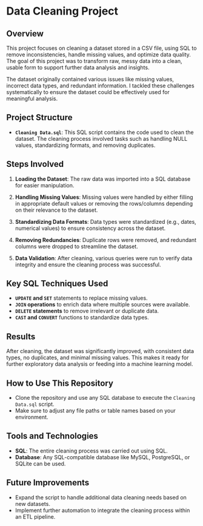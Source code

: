 # Data Cleaning Project

## Overview

This project focuses on cleaning a dataset stored in a CSV file, using SQL to remove inconsistencies, handle missing values, and optimize data quality. The goal of this project was to transform raw, messy data into a clean, usable form to support further data analysis and insights.

The dataset originally contained various issues like missing values, incorrect data types, and redundant information. I tackled these challenges systematically to ensure the dataset could be effectively used for meaningful analysis.

## Project Structure

- **`Cleaning Data.sql`**: This SQL script contains the code used to clean the dataset. The cleaning process involved tasks such as handling NULL values, standardizing formats, and removing duplicates.

## Steps Involved

1. **Loading the Dataset**: The raw data was imported into a SQL database for easier manipulation.

2. **Handling Missing Values**: Missing values were handled by either filling in appropriate default values or removing the rows/columns depending on their relevance to the dataset.

3. **Standardizing Data Formats**: Data types were standardized (e.g., dates, numerical values) to ensure consistency across the dataset.

4. **Removing Redundancies**: Duplicate rows were removed, and redundant columns were dropped to streamline the dataset.

5. **Data Validation**: After cleaning, various queries were run to verify data integrity and ensure the cleaning process was successful.

## Key SQL Techniques Used

- **`UPDATE` and `SET`** statements to replace missing values.
- **`JOIN` operations** to enrich data where multiple sources were available.
- **`DELETE` statements** to remove irrelevant or duplicate data.
- **`CAST` and `CONVERT`** functions to standardize data types.

## Results

After cleaning, the dataset was significantly improved, with consistent data types, no duplicates, and minimal missing values. This makes it ready for further exploratory data analysis or feeding into a machine learning model.

## How to Use This Repository

- Clone the repository and use any SQL database to execute the `Cleaning Data.sql` script.
- Make sure to adjust any file paths or table names based on your environment.

## Tools and Technologies

- **SQL**: The entire cleaning process was carried out using SQL.
- **Database**: Any SQL-compatible database like MySQL, PostgreSQL, or SQLite can be used.

## Future Improvements

- Expand the script to handle additional data cleaning needs based on new datasets.
- Implement further automation to integrate the cleaning process within an ETL pipeline.



